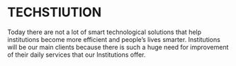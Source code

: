 # TECHSTIUTION 
Today there are not a lot of smart technological solutions that help institutions become more efficient and people’s lives smarter. Institutions will be our main clients because there is such a huge need for improvement of their daily services that our Institutions offer. 
